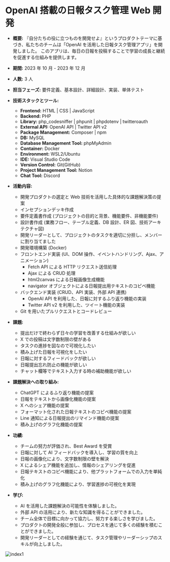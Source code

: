 # OpenAI 搭載の日報タスク管理 Web 開発

- **概要:**
  『自分たちの役に立つものを開発せよ』というプロダクトテーマに基づき、私たちのチームは「OpenAI を活用した日報タスク管理アプリ」を開発しました。 このアプリは、毎日の日報を投稿することで学習の成長と継続を促進する仕組みを提供します。

- **期間:**
  2023 年 10 月 - 2023 年 12 月

- **人数:**
  3 人

- **担当フェーズ:**
  要件定義、基本設計、詳細設計、実装、単体テスト

- **技術スタックとツール:**

  - **Frontend:** HTML | CSS | JavaScript
  - **Backend:** PHP
  - **Library:** php_codesniffer | phpunit | phpdotenv | twitteroauth
  - **External API:** OpenAI API | Twitter API v2
  - **Package Management:** Composer | npm
  - **DB:** MySQL
  - **Database Management Tool:** phpMyAdmin
  - **Container:** Docker
  - **Environment:** WSL2/Ubuntu
  - **IDE:** Visual Studio Code
  - **Version Control:** Git(GitHub)
  - **Project Management Tool:** Notion
  - **Chat Tool:** Discord

- **活動内容:**

  - 開発プロダクトの選定と Web 技術を活用した具体的な課題解決策の提案
  - インセプションデッキ作成
  - 要件定義書作成 (プロジェクトの目的と背景、機能要件、非機能要件)
  - 設計書作成 (業務フロー、テーブル定義、DB 設計、ER 図、技術アーキテクチャ図)
  - 開発リーダーとして、プロジェクトのタスクを適切に分担し、メンバーに割り当てました
  - 開発環境構築 (Docker)
  - フロントエンド実装 (UI、DOM 操作、イベントハンドリング、Ajax、アニメーション)
    - Fetch API による HTTP リクエスト送信処理
    - Ajax による CRUD 処理
    - html2canvas による日報画像生成機能
    - navigator オブジェクトによる日報提出用テキストのコピペ機能
  - バックエンド実装 (CRUD、API 実装、外部 API 連携)
    - OpenAI API を利用した、日報に対するふり返り機能の実装
    - Twitter API v2 を利用した、ツイート機能の実装
  - Git を用いたプルリクエストとコードレビュー

- **課題:**

  - 提出だけで終わらず日々の学習を改善する仕組みが欲しい
  - X での投稿は文字数制限の壁がある
  - タスクの進捗を図なので可視化したい
  - 積み上げた日報を可視化をしたい
  - 日報に対するフィードバックが欲しい
  - 日報提出忘れ防止の機能が欲しい
  - チャット欄等でテキスト入力する時の補助機能が欲しい

- **課題解決への取り組み:**

  - ChatGPT によるふり返り機能の提案
  - 日報をテキストから画像化機能の提案
  - X へのシェア機能の提案
  - フォーマット化された日報テキストのコピペ機能の提案
  - Line 通知による日報提出のリマインド機能の提案
  - 積み上げのグラフ化機能の提案

- **功績:**

  - チームの努力が評価され、Best Award を受賞
  - 日報に対して AI フィードバックを導入し、学習の質を向上
  - 日報の画像化により、文字数制限の壁を解決
  - X によるシェア機能を追加し、情報のシェアリングを促進
  - 日報テキストのコピペ機能により、他プラットフォームでの入力を単純化
  - 積み上げのグラフ化機能により、学習進捗の可視化を実現

- **学び:**

  - AI を活用した課題解決の可能性を体験しました。
  - 外部 API の活用により、新たな知識を得ることができました。
  - チーム全体で目標に向かって協力し、努力する楽しさを学びました。
  - プロダクトの開発全般に参加し、プロセスを通じて多くの経験を積むことができました。
  - 開発リーダーとしての経験を通じて、タスク管理やリーダーシップのスキルが向上しました。

![index1](https://github.com/OBookBook/APPRENTICE-dev1-team-dev/assets/130152109/31e91bd6-5bd1-434b-8b4d-bcfa128d5efd)
